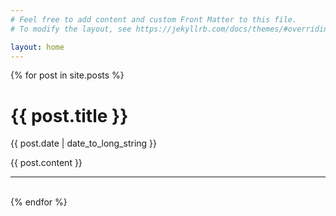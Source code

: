 ```yaml
---
# Feel free to add content and custom Front Matter to this file.
# To modify the layout, see https://jekyllrb.com/docs/themes/#overriding-theme-defaults

layout: home
---
```

{% for post in site.posts %}
  <h1><b>{{ post.title }}</b></h1>
  <time datetime="{{ page.date | date: "%d %B %Y" }}">{{ post.date | date_to_long_string }}</time>
  <p>{{ post.content }}</p>
  <hr><br>
{% endfor %}

